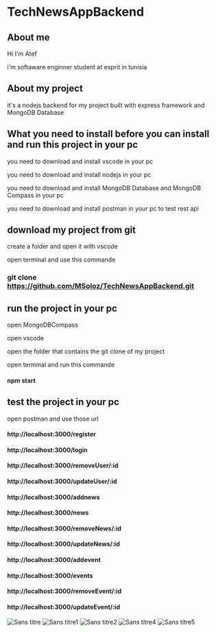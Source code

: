 # TechNewsAppBackend

## About me  

Hi I'm Atef  

i'm softaware enginner student at esprit in tunisia 

## About my project 

it's a nodejs backend for my project built with express framework and MongoDB Database 

## What you need to install before you can install and run this project in your pc

you need to download and install vscode in your pc

you need to download and install nodejs in your pc 

you need to download and install MongoDB Database and MongoDB Compass in your pc 

you need to download and install postman in your pc to test rest api 

## download my project from git

create a folder and open it with vscode 

open terminal and use this commande 

### git clone https://github.com/MSoloz/TechNewsAppBackend.git

## run the project in your pc

open MongoDBCompass

open vscode 

open the folder that contains the git clone of my project 

open terminal and run this commande 

#### npm start

## test the project in your pc 

open postman and use those url 

#### http://localhost:3000/register
#### http://localhost:3000/login
#### http://localhost:3000/removeUser/:id
#### http://localhost:3000/updateUser/:id

#### http://localhost:3000/addnews
#### http://localhost:3000/news
#### http://localhost:3000/removeNews/:id
#### http://localhost:3000/updateNews/:id


#### http://localhost:3000/addevent
#### http://localhost:3000/events
#### http://localhost:3000/removeEvent/:id
#### http://localhost:3000/updateEvent/:id


![Sans titre](https://user-images.githubusercontent.com/90135935/142781987-b0cef70d-0fd2-43c3-96d5-bf62fee54c20.png)
![Sans titre1](https://user-images.githubusercontent.com/90135935/142791050-7579c940-373c-4ec0-b9df-d4d3e476cd17.png)
![Sans titre2](https://user-images.githubusercontent.com/90135935/142791123-1227cbcb-dd0b-426e-83fc-bd547efb7942.png)
![Sans titre4](https://user-images.githubusercontent.com/90135935/142791180-49ab34e1-1242-4495-9347-3c65ad7cb119.png)
![Sans titre5](https://user-images.githubusercontent.com/90135935/142791229-9f81887a-1d8d-49d3-b281-55094c6dd0ed.png)




